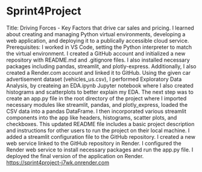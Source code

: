 # Sprint4Project
Title: Driving Forces - Key Factors that drive car sales and pricing. 
I learned about creating and managing Python virtual environments, developing a web application, and deploying it to a publically accessible cloud service.
Prerequisites: I worked in VS Code, setting the Python interpreter to match the virtual environment. I created a GitHub account and initialized a new repository with README.md and .gitignore files. I also installed necessary packages including pandas, streamlit, and plotly-express. Additionally, I also created a Render.com account and linked it to GitHub.
Using the given car advertisement dataset (vehicles_us.csv), I performed Exploratory Data Analysis, by createing an EDA.ipynb Jupyter notebook where I also created histograms and scatterplots to better explain my EDA. 
The next step was to create an app.py file in the root directory of the project where I imported necessary modules like streamlit, pandas, and plotly_express, loaded the CSV data into a pandas DataFrame. I then incorporated various streamlit components into the app like headers, histograms, scatter plots, and checkboxes.
This updated README file includes a basic project description and instructions for other users to run the project on their local machine.
I added a streamlit configuration file to the GitHub repository.
I created a new web service linked to the GitHub repository in Render.
I configured the Render web service to install necessary packages and run the app.py file.
I deployed the final version of the application on Render.
https://sprint4project-j7wk.onrender.com
 
 

